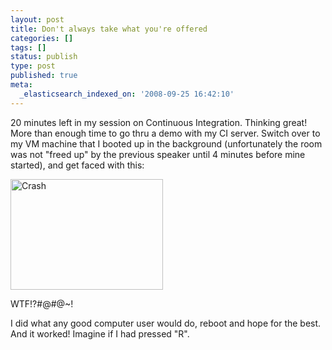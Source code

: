 ```yaml
---
layout: post
title: Don't always take what you're offered
categories: []
tags: []
status: publish
type: post
published: true
meta:
  _elasticsearch_indexed_on: '2008-09-25 16:42:10'
---
```

<p>20 minutes left in my session on Continuous Integration. Thinking great! More than enough time to go thru a demo with my CI server. Switch over to my VM machine that I booted up in the background (unfortunately the room was not &quot;freed up&quot; by the previous speaker until 4 minutes before mine started), and get faced with this:</p>  <p><a href="http://www.hadihariri.com/blogengine/image.axd?picture=WindowsLiveWriter/Dontalwaystakewhatyoureoffered_F8F3/Crash_2.png"><img style="border-width:0;" height="177" alt="Crash" src="http://www.hadihariri.com/blogengine/image.axd?picture=WindowsLiveWriter/Dontalwaystakewhatyoureoffered_F8F3/Crash_thumb.png" width="244" border="0" /></a> </p>  <p>WTF!?#@#@~! </p>  <p>I did what any good computer user would do, reboot and hope for the best. And it worked! Imagine if I had pressed &quot;R&quot;. </p>
